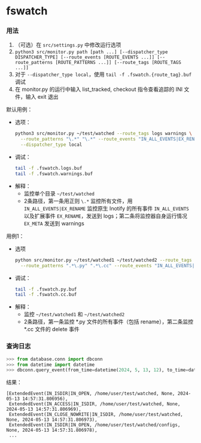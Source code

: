 # fswatch

### 用法

1. （可选）在 `src/settings.py` 中修改运行选项
2. `python3 src/monitor.py path [path ...] [--dispatcher_type DISPATCHER_TYPE] [--route_events [ROUTE_EVENTS ...]] [--route_patterns [ROUTE_PATTERNS ...]] [--route_tags [ROUTE_TAGS ...]]`
3. 对于 `--dispatcher_type local`，使用 `tail -f .fswatch.{route_tag}.buf` 调试
4. 在 monitor.py 的运行中输入 list_tracked, checkout 指令查看追踪的 INI 文件，输入 exit 退出

默认用例：

- 选项：
  ```sh
  python3 src/monitor.py ~/test/watched --route_tags logs warnings \
    --route_patterns "\.*" "\.*" --route_events "IN_ALL_EVENTS|EX_RENAME" "EX_META" \
    --dispatcher_type local
  ```
- 调试：
  ```sh
  tail -f .fswatch.logs.buf
  tail -f .fswatch.warnings.buf
  ```
- 解释：
  - 监控单个目录 `~/test/watched`
  - 2条路径，第一条用正则 `\.*` 监控所有文件，用 `IN_ALL_EVENTS|EX_RENAME` 监控原生 Inotify 的所有事件 `IN_ALL_EVENTS` 以及扩展事件 `EX_RENAME`，发送到 logs；第二条将监控器自身运行情况 `EX_META` 发送到 warnings

用例1：

- 选项
  ```sh
  python src/monitor.py ~/test/watched1 ~/test/watched2 --route_tags py cc \
    --route_patterns ".*\.py" ".*\.cc" --route_events "IN_ALL_EVENTS|EX_RENAME" IN_DELETE
  ```
- 调试：
  ```sh
  tail -f .fswatch.py.buf
  tail -f .fswatch.cc.buf
  ```
- 解释：
  - 监控 `~/test/watched1` 和 `~/test/watched2`
  - 2条路径，第一条监控 *.py 文件的所有事件（包括 rename），第二条监控 *.cc 文件的 delete 事件


### 查询日志

```python
>>> from database.conn import dbconn
>>> from datetime import datetime
>>> dbconn.query_event(from_time=datetime(2024, 5, 13, 12), to_time=datetime(2024, 5, 13, 15))  # 查询 2024/5/13 12点到15点的日志
```

结果：
```
[ExtendedEvent(IN_ISDIR|IN_OPEN, /home/user/test/watched, None, 2024-05-13 14:57:31.806956),
 ExtendedEvent(IN_ACCESS|IN_ISDIR, /home/user/test/watched, None, 2024-05-13 14:57:31.806969),
 ExtendedEvent(IN_CLOSE_NOWRITE|IN_ISDIR, /home/user/test/watched, None, 2024-05-13 14:57:31.806973),
 ExtendedEvent(IN_ISDIR|IN_OPEN, /home/user/test/watched/configs, None, 2024-05-13 14:57:31.806978),
 ...
```